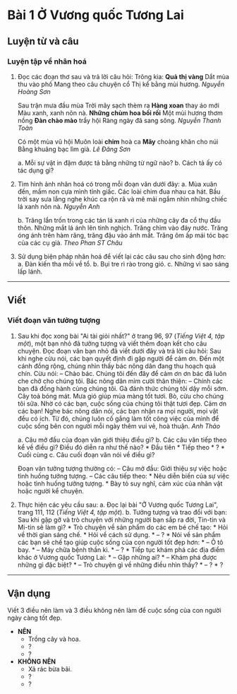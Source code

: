 # Bài 1 Ở Vương quốc Tương Lai

## Luyện từ và câu

### Luyện tập về nhân hoá

1.  Đọc các đoạn thơ sau và trả lời câu hỏi:
    Trông kia: **Quả thị vàng**
    Dắt mùa thu vào phố
    Mang theo câu chuyện cổ
    Thị kể bằng mùi hương.
    *Nguyễn Hoàng Sơn*

    Sau trận mưa đầu mùa
    Trời mây sạch thèm ra
    **Hàng xoan** thay áo mới
    Màu xanh, xanh nõn nà.
    **Những chùm hoa bối rối**
    Một mùi hương thơm nồng
    **Đàn chào mào** trẩy hội
    Ràng ngày đã sang sông.
    *Nguyễn Thanh Toàn*

    Có một mùa vũ hội
    Muôn loài **chim** hoà ca
    **Mây** choàng khăn cho núi
    Bằng khuâng bạc lìm già.
    *Lê Đăng Sơn*

    a. Mỗi sự vật in đậm được tả bằng những từ ngữ nào?
    b. Cách tả ấy có tác dụng gì?

2.  Tìm hình ảnh nhân hoá có trong mỗi đoạn văn dưới đây:
    a. Mùa xuân đến, mầm non cựa mình tỉnh giấc. Các loài chim đua nhau ca hát. Bầu trời say sưa lắng nghe khúc ca rộn rã và mê mải ngắm nhìn những chiếc lá xanh nõn nà.
    *Nguyễn Anh*

    b. Trăng lẩn trốn trong các tán lá xanh rì của những cây đa cổ thụ đầu thôn. Những mắt lá ánh lên tinh nghịch. Trăng chìm vào đáy nước. Trăng óng ánh trên hàm răng, trăng đậu vào ánh mắt. Trăng ôm ấp mái tóc bạc của các cụ già.
    *Theo Phan ST Châu*

3.  Sử dụng biện pháp nhân hoá để viết lại các câu sau cho sinh động hơn:
    a. Đàn kiến tha mồi về tổ.
    b. Bụi tre rì rào trong gió.
    c. Những vì sao sáng lấp lánh.

---

## Viết

### Viết đoạn văn tưởng tượng

1.  Sau khi đọc xong bài "Ai tài giỏi nhất?" ở trang 96, 97 (*Tiếng Việt 4, tập một*), một bạn nhỏ đã tưởng tượng và viết thêm đoạn kết cho câu chuyện. Đọc đoạn văn bạn nhỏ đã viết dưới đây và trả lời câu hỏi:
    Sau khi nghe cừu nói, các bạn quyết định đi gặp người để cảm ơn. Đến một cánh đồng rộng, chúng nhìn thấy bác nông dân đang thu hoạch quả chín. Cừu nói:
    – Chào bác. Chúng tôi đến đây để cảm ơn ơn bác đã luôn che chở cho chúng tôi.
    Bác nông dân mỉm cười thân thiện:
    – Chính các bạn đã đồng hành cùng chúng tôi. Gà đánh thức chúng tôi dậy mỗi sớm. Cây toả bóng mát. Mưa gió giúp mùa màng tốt tươi. Bò, cừu cho chúng tôi sữa. Nhờ có các bạn, cuộc sống của chúng tôi thật tươi đẹp. Cảm ơn các bạn!
    Nghe bác nông dân nói, các bạn nhận ra mọi người, mọi vật đều có ích. Từ đó, chúng luôn cố gắng làm tốt công việc của mình để cuộc sống bên con người mỗi ngày thêm vui vẻ, hoà thuận.
    *Anh Thảo*

    a. Câu mở đầu của đoạn văn giới thiệu điều gì?
    b. Các câu văn tiếp theo kể về điều gì? Điều đó diễn ra như thế nào?
        *   Đầu tiên
        *   Tiếp theo
        *   ?
        *   Cuối cùng
    c. Câu cuối đoạn văn nói về điều gì?

    Đoạn văn tưởng tượng thường có:
    – Câu mở đầu: Giới thiệu sự việc hoặc tình huống tưởng tượng.
    – Các câu tiếp theo:
        *   Nêu diễn biến của sự việc hoặc tình huống tưởng tượng.
        *   Bày tỏ suy nghĩ, cảm xúc của nhân vật hoặc người kể chuyện.

2.  Thực hiện các yêu cầu sau:
    a. Đọc lại bài "Ở Vương quốc Tương Lai", trang 111, 112 (*Tiếng Việt 4, tập một*).
    b. Tưởng tượng và trao đổi với bạn: Sau khi gặp gỡ và trò chuyện với những người bạn sắp ra đời, Tin-tin và Mi-tin sẽ làm gì?
        *   Trò chuyện về sản phẩm do các em bé chế tạo:
            *   Hỏi về thời gian sáng chế.
            *   Hỏi về cách sử dụng.
            *   – ?
        *   Nói về sản phẩm các bạn sẽ chế tạo giúp cuộc sống của con người tốt đẹp hơn:
            *   – Ô tô bay.
            *   – Máy chữa bệnh thần kì.
            *   – ?
        *   Tiếp tục khám phá các địa điểm khác ở Vương quốc Tương Lai:
            *   – Gặp những ai?
            *   – Khám phá được những gì đặc biệt?
            *   – Trò chuyện gì về những điều nhìn thấy?
            *   – ?
        *   ?

---

## Vận dụng

Viết 3 điều nên làm và 3 điều không nên làm để cuộc sống của con người ngày càng tốt đẹp.
*   **NÊN**
    *   Trồng cây và hoa.
    *   ?
    *   ?
*   **KHÔNG NÊN**
    *   Xả rác bừa bãi.
    *   ?
    *   ?
